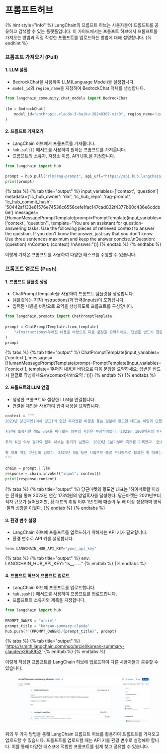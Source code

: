 # 프롬프트허브

{% hint style="info" %}
LangChain의 프롬프트 허브는 사용자들이 프롬프트를 공유하고 검색할 수 있는 플랫폼입니다. 이 가이드에서는 프롬프트 허브에서 프롬프트를 가져오는 방법과 직접 작성한 프롬프트를 업로드하는 방법에 대해 설명합니다.
{% endhint %}

### 프롬프트 가져오기 (Pull)

#### 1. LLM 설정

* BedrockChat을 사용하여 LLM(Language Model)을 설정합니다.
* `model_id`와 `region_name`을 지정하여 BedrockChat 객체를 생성합니다.

```python
from langchain_community.chat_models import BedrockChat

llm = BedrockChat(
    model_id="anthropic.claude-3-haiku-20240307-v1:0", region_name="us-east-1"
)
```

#### 2. 프롬프트 가져오기

* LangChain 허브에서 프롬프트를 가져옵니다.
* `hub.pull()` 메서드를 사용하여 원하는 프롬프트를 가져옵니다.
* 프롬프트의 소유자, 저장소 이름, API URL을 지정합니다.

```python
from langchain import hub

prompt = hub.pull("rlm/rag-prompt", api_url="https://api.hub.langchain.com")
print(prompt)
```

{% tabs %}
{% tab title="output" %}
input\_variables=\['context', 'question'] metadata={'lc\_hub\_owner': 'rlm', 'lc\_hub\_repo': 'rag-prompt', 'lc\_hub\_commit\_hash': '50442af133e61576e74536c6556cefe1fac147cad032f4377b60c436e6cdcb6e'} messages=\[HumanMessagePromptTemplate(prompt=PromptTemplate(input\_variables=\['context', 'question'], template="You are an assistant for question-answering tasks. Use the following pieces of retrieved context to answer the question. If you don't know the answer, just say that you don't know. Use three sentences maximum and keep the answer concise.\nQuestion: {question} \nContext: {context} \nAnswer:"))]
{% endtab %}
{% endtabs %}

이렇게 가져온 프롬프트를 사용하여 다양한 태스크를 수행할 수 있습니다.

### 프롬프트 업로드 (Push)

#### 1. 프롬프트 템플릿 생성

* ChatPromptTemplate을 사용하여 프롬프트 템플릿을 생성합니다.
* 템플릿에는 지침(Instructions)과 입력(Inputs)이 포함됩니다.
* 입력된 내용을 바탕으로 요약을 생성하도록 프롬프트를 구성합니다.

```python
from langchain.prompts import ChatPromptTemplate

prompt = ChatPromptTemplate.from_template(
    "<Instructions>주어진 내용을 바탕으로 다음 문장을 요약하세요. 답변은 반드시 한글로 작성하세요</Instructions>\n\n<Inputs>{input}</Inputs>\n\n요약 :"
)
prompt
```

{% tabs %}
{% tab title="output" %}
ChatPromptTemplate(input\_variables=\['context'], messages=\[HumanMessagePromptTemplate(prompt=PromptTemplate(input\_variables=\['context'], template='주어진 내용을 바탕으로 다음 문장을 요약하세요. 답변은 반드시 한글로 작성하세요\n{context}\n\n요약 :'))])
{% endtab %}
{% endtabs %}

#### 2. 프롬프트와 LLM 연결

* 생성한 프롬프트와 설정한 LLM을 연결합니다.
* 연결된 체인을 사용하여 입력 내용을 요약합니다.

```python
context = """
2023년 당근마켓(이하 당근)의 연간 흑자전환 비결을 묻는 질문에 황도연 대표는 이렇게 답했다. 1시간 남짓한 시간 동안 진행된 인터뷰에서 황 대표는 '하이퍼로컬'이라는 단어를 11번 언급했다.

지난해 초까지만 해도 당근을 바라보는 외부의 시선은 부정적이었다. 2021년 1800억원의 투자유치를 통해 3조원의 기업가치를 인정 받은 이후 2021년 352억원, 2022년 464억원으로 적자폭이 나날이 늘었기 때문이다. 일각에서는 '플랫폼의 저주'라는 얘기까지 돌았다.

우려 섞인 외부 평가와 달리 내부는 활기가 넘쳤다. 2023년 1분기부터 흑자를 기록했다. 연초부터 이어진 흑자는 연말까지 이어져 연간 173억원의 영업흑자(별도기준)를 기록했다. 같은 기간 매출액은 499억원에서 1276억원으로 2배 이상 성장했다. 양적·질적 성장을 모두 이뤘다.

황 대표 취임 1년만의 일이다. 2021년 3월 당근 사업부문 총괄 부사장으로 합류한 황 대표는 이듬해 11월 대표로 선임됐다. 지난 1년 동안 당근에는 어떤 변화가 있었을까. 서울 서초구 서초동 당근 본사에서 황 대표를 직접 만나 들어봤다.
"""

chain = prompt | llm
response = chain.invoke({"input": context})
print(response.content)
```

{% tabs %}
{% tab title="output" %}
당근마켓의 황도연 대표는 '하이퍼로컬'이라는 전략을 통해 2023년 연간 173억원의 영업흑자를 달성했다. 당근마켓은 2021년부터 적자 규모가 늘어났지만, 황 대표의 취임 이후 1년 만에 매출이 두 배 이상 성장하며 양적·질적 성장을 이뤘다.
{% endtab %}
{% endtabs %}

#### 3. 환경 변수 설정

* LangChain 허브에 프롬프트를 업로드하기 위해서는 API 키가 필요합니다.
* 환경 변수로 API 키를 설정합니다.

```python
%env LANGCHAIN_HUB_API_KEY="your_api_key"
```

{% tabs %}
{% tab title="output" %}
env: LANGCHAIN\_HUB\_API\_KEY="ls\_\_......"
{% endtab %}
{% endtabs %}

#### 4. 프롬프트 허브에 프롬프트 업로드

* LangChain 허브에 프롬프트를 업로드합니다.
* `hub.push()` 메서드를 사용하여 프롬프트를 업로드합니다.
* 프롬프트의 소유자와 제목을 지정합니다.

```python
from langchain import hub

PROMPT_OWNER = "arciel"
prompt_title = "korean-summary-claude"
hub.push(f"{PROMPT_OWNER}/{prompt_title}", prompt)
```

{% tabs %}
{% tab title="output" %}
'https://smith.langchain.com/hub/arciel/korean-summary-claude/e36a8952'
{% endtab %}
{% endtabs %}

이렇게 작성한 프롬프트를 LangChain 허브에 업로드하여 다른 사용자들과 공유할 수 있습니다.

<figure><img src="../.gitbook/assets/image (3).png" alt=""><figcaption></figcaption></figure>

위의 두 가지 방법을 통해 LangChain 프롬프트 허브를 활용하여 프롬프트를 가져오고 업로드할 수 있습니다. 프롬프트를 업로드할 때는 API 키를 환경 변수로 설정해야 합니다. 이를 통해 다양한 태스크에 적합한 프롬프트를 쉽게 찾고 공유할 수 있습니다.
